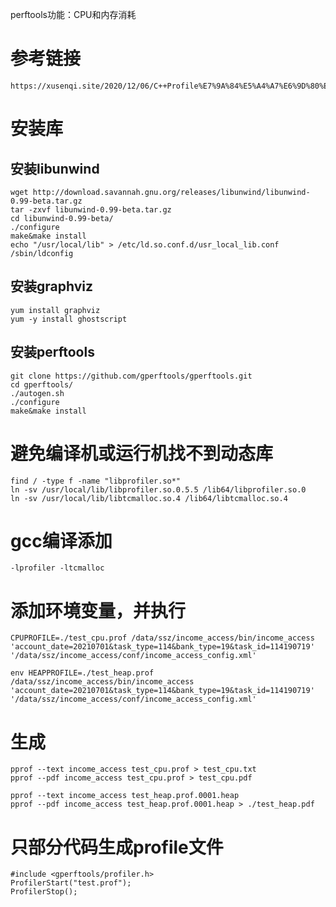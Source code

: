
perftools功能：CPU和内存消耗

# 参考链接
    https://xusenqi.site/2020/12/06/C++Profile%E7%9A%84%E5%A4%A7%E6%9D%80%E5%99%A8_gperftools%E7%9A%84%E4%BD%BF%E7%94%A8/
# 安装库
## 安装libunwind
    wget http://download.savannah.gnu.org/releases/libunwind/libunwind-0.99-beta.tar.gz
    tar -zxvf libunwind-0.99-beta.tar.gz
    cd libunwind-0.99-beta/
    ./configure
    make&make install
    echo "/usr/local/lib" > /etc/ld.so.conf.d/usr_local_lib.conf
    /sbin/ldconfig

## 安装graphviz
    yum install graphviz
    yum -y install ghostscript

## 安装perftools
    git clone https://github.com/gperftools/gperftools.git
    cd gperftools/
    ./autogen.sh
    ./configure
    make&make install

# 避免编译机或运行机找不到动态库
    find / -type f -name "libprofiler.so*"
    ln -sv /usr/local/lib/libprofiler.so.0.5.5 /lib64/libprofiler.so.0
    ln -sv /usr/local/lib/libtcmalloc.so.4 /lib64/libtcmalloc.so.4

# gcc编译添加
    -lprofiler -ltcmalloc

# 添加环境变量，并执行
    CPUPROFILE=./test_cpu.prof /data/ssz/income_access/bin/income_access  'account_date=20210701&task_type=114&bank_type=19&task_id=114190719' '/data/ssz/income_access/conf/income_access_config.xml'

    env HEAPPROFILE=./test_heap.prof /data/ssz/income_access/bin/income_access  'account_date=20210701&task_type=114&bank_type=19&task_id=114190719' '/data/ssz/income_access/conf/income_access_config.xml'

# 生成
    pprof --text income_access test_cpu.prof > test_cpu.txt
    pprof --pdf income_access test_cpu.prof > test_cpu.pdf

    pprof --text income_access test_heap.prof.0001.heap
    pprof --pdf income_access test_heap.prof.0001.heap > ./test_heap.pdf

# 只部分代码生成profile文件
    #include <gperftools/profiler.h>
    ProfilerStart("test.prof");
    ProfilerStop();

